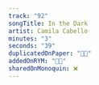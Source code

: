 ```yaml
---
track: "92"
songTitle: In the Dark
artist: Camila Cabello
minutes: "3"
seconds: "39"
duplicatedOnPaper: "👍🏻"
addedOnRYM: "👍🏻"
sharedOnMonoquin: ❌
---
```

